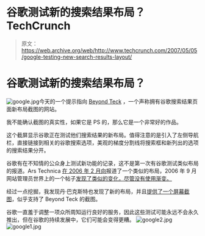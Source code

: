 # 谷歌测试新的搜索结果布局？TechCrunch

> 原文：<https://web.archive.org/web/http://www.techcrunch.com/2007/05/05/google-testing-new-search-results-layout/>

# 谷歌测试新的搜索结果布局？

![google.jpg](img/5a787dca3149ca57812b270aab199714.png)今天的一个提示指向 [Beyond Teck](https://web.archive.org/web/20221002122832/http://beyondteck.blogspot.com/2007/05/google-got-updated.html) ，一个声称拥有谷歌搜索结果页面新布局截图的网站。

我不能确认截图的真实性，如果它是 PS 的，那么它是一个非常好的作品。

这个截屏显示谷歌正在测试他们搜索结果的新布局。值得注意的是引入了左侧导航栏，直接链接到相关的谷歌搜索选项，美观的梯度分割线将搜索框和新列出的选项的搜索结果分开。

谷歌有在不知情的公众身上测试新功能的记录，这不是第一次有谷歌测试类似布局的报道。Ars Technica [在 2006 年 2 月向](https://web.archive.org/web/20221002122832/http://arstechnica.com/news.ars/post/20060326-6460.html)报道了一个类似的布局，2006 年 9 月网站管理员世界上的一个帖子[发现了类似的变化，尽管没有使用渐变。](https://web.archive.org/web/20221002122832/http://www.webmasterworld.com/google/3103418.htm)

经过一点挖掘，我发现丹·巴克斯特也发现了新的布局，并且[提供了一个屏幕截图](https://web.archive.org/web/20221002122832/http://www.baxtr.com/articles/2007/05/02/new-google-search-results-layout)，似乎支持了 Beyond Teck 的截图。

谷歌一直羞于调整一项众所周知运行良好的服务，因此这些测试可能永远不会永久推出，但在谷歌的持续发展中，它们可能会变得更糟。
![google2.jpg](img/f616ee2d2a3ffd6774b5daeaa7147f99.png)
![google1.jpg](img/5c8c163d613b20d6d580f8f457441ccd.png)